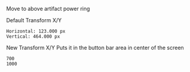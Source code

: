 Move to above artifact power ring

Default Transform X/Y
```
Horizontal: 123.000 px
Vertical: 464.000 px
```

New Transform X/Y
Puts it in the button bar area in center of the screen
```
700
1000
```
